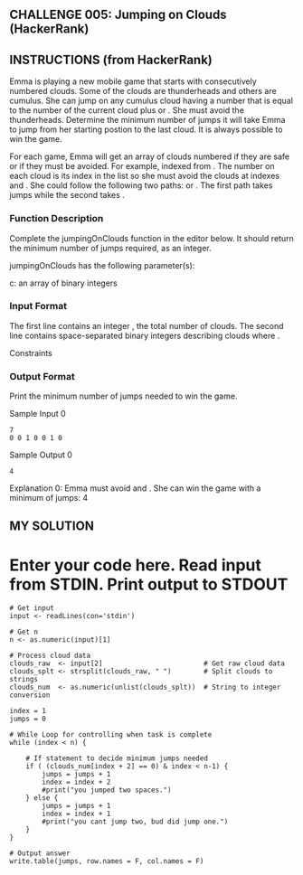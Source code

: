 ## CHALLENGE 005: Jumping on Clouds (HackerRank) 

## INSTRUCTIONS (from HackerRank)
Emma is playing a new mobile game that starts with consecutively numbered clouds. Some of the clouds are thunderheads and others are cumulus. She can jump on any cumulus cloud having a number that is equal to the number of the current cloud plus  or . She must avoid the thunderheads. Determine the minimum number of jumps it will take Emma to jump from her starting postion to the last cloud. It is always possible to win the game.

For each game, Emma will get an array of clouds numbered  if they are safe or if they must be avoided. For example,  indexed from . The number on each cloud is its index in the list so she must avoid the clouds at indexes  and . She could follow the following two paths:  or . The first path takes  jumps while the second takes .

### Function Description

Complete the jumpingOnClouds function in the editor below. It should return the minimum number of jumps required, as an integer.

jumpingOnClouds has the following parameter(s):

c: an array of binary integers

### Input Format

The first line contains an integer , the total number of clouds. The second line contains  space-separated binary integers describing clouds  where .

Constraints

### Output Format

Print the minimum number of jumps needed to win the game.

Sample Input 0

    7
    0 0 1 0 0 1 0

Sample Output 0

    4

Explanation 0: 
Emma must avoid  and . She can win the game with a minimum of jumps: 4


## MY SOLUTION

# Enter your code here. Read input from STDIN. Print output to STDOUT

    # Get input
    input <- readLines(con='stdin')

    # Get n
    n <- as.numeric(input)[1]

    # Process cloud data
    clouds_raw  <- input[2]                         # Get raw cloud data
    clouds_splt <- strsplit(clouds_raw, " ")        # Split clouds to strings
    clouds_num  <- as.numeric(unlist(clouds_splt))  # String to integer conversion

    index = 1
    jumps = 0

    # While Loop for controlling when task is complete
    while (index < n) {

        # If statement to decide minimum jumps needed
        if ( (clouds_num[index + 2] == 0) & index < n-1) {
            jumps = jumps + 1
            index = index + 2
            #print("you jumped two spaces.")
        } else {
            jumps = jumps + 1
            index = index + 1
            #print("you cant jump two, bud did jump one.")
        }
    }

    # Output answer
    write.table(jumps, row.names = F, col.names = F)



